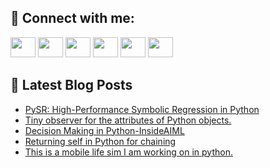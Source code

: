 ## 🔎 Connect with me:
[<img height="32" width="40" src="https://cdn.jsdelivr.net/npm/simple-icons@v5/icons/telegram.svg" />](https://t.me/bullbesh)
[<img height="32" width="40" src="https://cdn.jsdelivr.net/npm/simple-icons@v5/icons/vk.svg" />](https://vk.com/bullbesh)
[<img height="32" width="40" src="https://cdn.jsdelivr.net/npm/simple-icons@v5/icons/twitter.svg" />](https://twitter.com/bullbesh1)
[<img height="32" width="40" src="https://cdn.jsdelivr.net/npm/simple-icons@v5/icons/instagram.svg" />](https://www.instagram.com/bullbesh)
[<img height="32" width="40" src="https://cdn.jsdelivr.net/npm/simple-icons@v5/icons/reddit.svg" />](https://www.reddit.com/user/bullbesh)
[<img height="32" width="40" src="https://cdn.jsdelivr.net/npm/simple-icons@v5/icons/youtube.svg" />](https://www.youtube.com/channel/UCtfjRs6uzgq5mfm8S06WTcg)

## 📕 Latest Blog Posts
<!-- BLOG-POST-LIST:START -->
- [PySR: High-Performance Symbolic Regression in Python](https://www.reddit.com/r/Python/comments/vcrphu/pysr_highperformance_symbolic_regression_in_python/)
- [Tiny observer for the attributes of Python objects.](https://www.reddit.com/r/Python/comments/vcqnla/tiny_observer_for_the_attributes_of_python_objects/)
- [Decision Making in Python-InsideAIML](https://www.reddit.com/r/Python/comments/vcpusx/decision_making_in_pythoninsideaiml/)
- [Returning self in Python for chaining](https://www.reddit.com/r/Python/comments/vcpphb/returning_self_in_python_for_chaining/)
- [This is a mobile life sim I am working on in python.](https://www.reddit.com/r/Python/comments/vcnki7/this_is_a_mobile_life_sim_i_am_working_on_in/)
<!-- BLOG-POST-LIST:END -->
